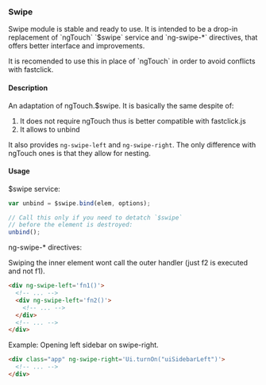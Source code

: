 ### Swipe

<div class="alert alert-success">
  <p><i class="fa fa-thumbs-up"></i> Swipe module is stable and ready to use. It is intended to be a drop-in replacement of `ngTouch` `$swipe` service and `ng-swipe-*` directives, that offers better interface and improvements.</p>
  <p>It is recomended to use this in place of `ngTouch` in order to avoid conflicts with fastclick.</p>
</div>

#### Description

An adaptation of ngTouch.$swipe. It is basically the same despite of:

1. It does not require ngTouch thus is better compatible with fastclick.js 
2. It allows to unbind

It also provides `ng-swipe-left` and `ng-swipe-right`. The only difference
with ngTouch ones is that they allow for nesting.

#### Usage

$swipe service:

``` js
var unbind = $swipe.bind(elem, options);

// Call this only if you need to detatch `$swipe`
// before the element is destroyed:
unbind();
```

ng-swipe-* directives:

Swiping the inner element wont call the outer handler (just f2 is executed and not f1).

``` html
<div ng-swipe-left='fn1()'>
  <!-- ... -->
  <div ng-swipe-left='fn2()'>
    <!-- ... -->
  </div>
  <!-- ... -->
</div>
```

Example: Opening left sidebar on swipe-right.

``` html
<div class="app" ng-swipe-right='Ui.turnOn("uiSidebarLeft")'>
  <!-- ... -->
</div>
```